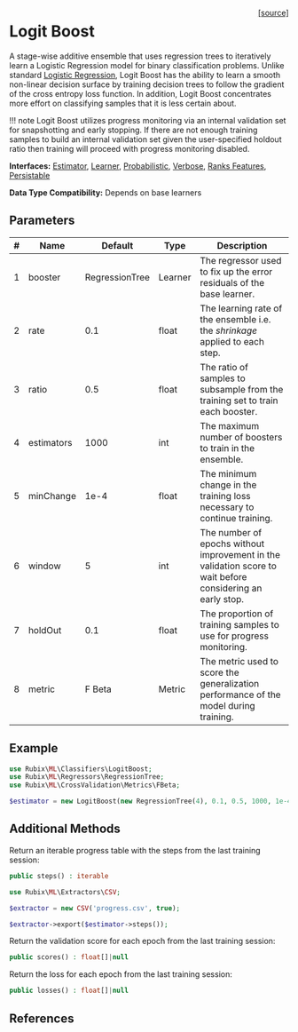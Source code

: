 <span style="float:right;"><a href="https://github.com/RubixML/Extras/blob/master/src/Classifiers/LogitBoost.php">[source]</a></span>

# Logit Boost
A stage-wise additive ensemble that uses regression trees to iteratively learn a Logistic Regression model for binary classification problems. Unlike standard [Logistic Regression](logistic-regression.md), Logit Boost has the ability to learn a smooth non-linear decision surface by training decision trees to follow the gradient of the cross entropy loss function. In addition, Logit Boost concentrates more effort on classifying samples that it is less certain about.

!!! note
    Logit Boost utilizes progress monitoring via an internal validation set for snapshotting and early stopping. If there are not enough training samples to build an internal validation set given the user-specified holdout ratio then training will proceed with progress monitoring disabled.

**Interfaces:** [Estimator](../estimator.md), [Learner](../learner.md), [Probabilistic](../probabilistic.md), [Verbose](../verbose.md), [Ranks Features](../ranks-features.md), [Persistable](../persistable.md)

**Data Type Compatibility:** Depends on base learners

## Parameters
| # | Name | Default | Type | Description |
|---|---|---|---|---|
| 1 | booster | RegressionTree | Learner | The regressor used to fix up the error residuals of the base learner. |
| 2 | rate | 0.1 | float | The learning rate of the ensemble i.e. the *shrinkage* applied to each step. |
| 3 | ratio | 0.5 | float | The ratio of samples to subsample from the training set to train each booster. |
| 4 | estimators | 1000 | int | The maximum number of boosters to train in the ensemble. |
| 5 | minChange | 1e-4 | float | The minimum change in the training loss necessary to continue training. |
| 6 | window | 5 | int | The number of epochs without improvement in the validation score to wait before considering an early stop. |
| 7 | holdOut | 0.1 | float | The proportion of training samples to use for progress monitoring. |
| 8 | metric | F Beta | Metric | The metric used to score the generalization performance of the model during training. |

## Example
```php
use Rubix\ML\Classifiers\LogitBoost;
use Rubix\ML\Regressors\RegressionTree;
use Rubix\ML\CrossValidation\Metrics\FBeta;

$estimator = new LogitBoost(new RegressionTree(4), 0.1, 0.5, 1000, 1e-4, 5, 0.1, new FBeta());
```

## Additional Methods
Return an iterable progress table with the steps from the last training session:
```php
public steps() : iterable
```

```php
use Rubix\ML\Extractors\CSV;

$extractor = new CSV('progress.csv', true);

$extractor->export($estimator->steps());
```

Return the validation score for each epoch from the last training session:
```php
public scores() : float[]|null
```

Return the loss for each epoch from the last training session:
```php
public losses() : float[]|null
```

## References
[^1]: J. H. Friedman et al. (2000). Additive Logistic Regression: A Statistical View of Boosting.
[^2]: J. H. Friedman. (2001). Greedy Function Approximation: A Gradient Boosting Machine.
[^3]: J. H. Friedman. (1999). Stochastic Gradient Boosting.
[^4]: Y. Wei. et al. (2017). Early stopping for kernel boosting algorithms: A general analysis with localized complexities.
